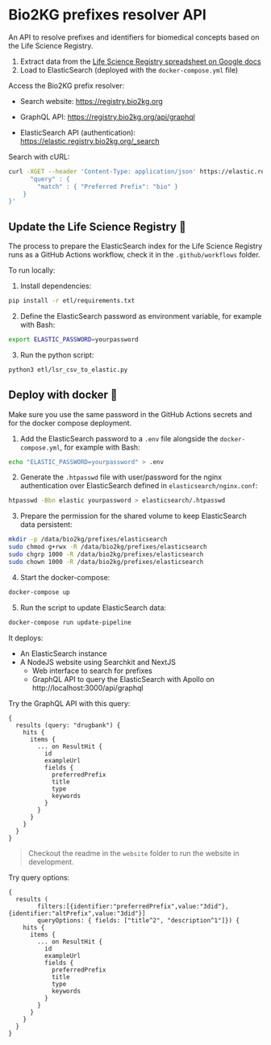 # Bio2KG prefixes resolver API

An API to resolve prefixes and identifiers for biomedical concepts based on the Life Science Registry.

1. Extract data from the [Life Science Registry spreadsheet on Google docs](https://docs.google.com/spreadsheets/d/1c4DmQqTGS4ZvJU_Oq2MFnLk-3UUND6pWhuMoP8jgZhg/edit#gid=0)
2. Load to ElasticSearch (deployed with the `docker-compose.yml` file)

Access the Bio2KG prefix resolver:

* Search website: https://registry.bio2kg.org

* GraphQL API: https://registry.bio2kg.org/api/graphql

* ElasticSearch API (authentication): https://elastic.registry.bio2kg.org/_search

Search with cURL:

```bash
curl -XGET --header 'Content-Type: application/json' https://elastic.registry.bio2kg.org/prefixes/_search -d '{
      "query" : {
        "match" : { "Preferred Prefix": "bio" }
    }
}'
```

##  Update the Life Science Registry 🐍

The process to prepare the ElasticSearch index for the Life Science Registry runs as a GitHub Actions workflow, check it in the `.github/workflows` folder.

To run locally:

1. Install dependencies:

```bash
pip install -r etl/requirements.txt
```

2. Define the ElasticSearch password as environment variable, for example with Bash:

```bash
export ELASTIC_PASSWORD=yourpassword
```

3. Run the python script:

```bash
python3 etl/lsr_csv_to_elastic.py
```

## Deploy with docker 🐳

Make sure you use the same password in the GitHub Actions secrets and for the docker compose deployment.

1. Add the ElasticSearch password to a `.env` file alongside the `docker-compose.yml`, for example with Bash:

```bash
echo "ELASTIC_PASSWORD=yourpassword" > .env
```

2. Generate the `.htpasswd` file with user/password for the nginx authentication over ElasticSearch defined in `elasticsearch/nginx.conf`:

```bash
htpasswd -Bbn elastic yourpassword > elasticsearch/.htpasswd
```

3. Prepare the permission for the shared volume to keep ElasticSearch data persistent:

```bash
mkdir -p /data/bio2kg/prefixes/elasticsearch
sudo chmod g+rwx -R /data/bio2kg/prefixes/elasticsearch
sudo chgrp 1000 -R /data/bio2kg/prefixes/elasticsearch
sudo chown 1000 -R /data/bio2kg/prefixes/elasticsearch
```

4. Start the docker-compose:

```bash
docker-compose up
```

5. Run the script to update ElasticSearch data:

```bash
docker-compose run update-pipeline
```

It deploys:

* An ElasticSearch instance
* A NodeJS website using Searchkit and NextJS
  * Web interface to search for prefixes
  * GraphQL API to query the ElasticSearch with Apollo on http://localhost:3000/api/graphql

Try the GraphQL API with this query:

```gql
{
  results (query: "drugbank") {
    hits {
      items {
        ... on ResultHit {
          id
          exampleUrl
          fields {
            preferredPrefix
            title
            type
            keywords
          }
        }
      }
    }
  }
}
```

> Checkout the readme in the `website` folder to run the website in development.

Try query options:

```gql
{
  results ( 
  		filters:[{identifier:"preferredPrefix",value:"3did"}, {identifier:"altPrefix",value:"3did"}]
  		queryOptions: { fields: ["title^2", "description^1"]}) {
    hits {
      items {
        ... on ResultHit {
          id
          exampleUrl
          fields {
            preferredPrefix
            title
            type
            keywords
          }
        }
      }
    }
  }
}
```

